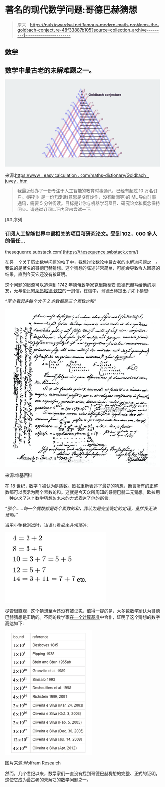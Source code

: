 # 著名的现代数学问题:哥德巴赫猜想

> 原文：<https://pub.towardsai.net/famous-modern-math-problems-the-goldbach-conjecture-48f33887b105?source=collection_archive---------1----------------------->

## [数学](https://towardsai.net/p/category/mathematics)

## 数学中最古老的未解难题之一。

![](img/1afd892a32f09b8d1811dcae08ef3070.png)

来源:[https://www . easy calculation . com/maths-dictionary/Goldbach _ juvey . html](https://www.easycalculation.com/maths-dictionary/goldbach_conjecture.html)

> 我最近创办了一份专注于人工智能的教育时事通讯，已经有超过 10 万名订户。《序列》是一份无废话(意思是没有炒作，没有新闻等)的 ML 导向时事通讯，需要 5 分钟阅读。目标是让你与机器学习项目、研究论文和概念保持同步。请通过订阅以下内容来尝试一下:

[](https://thesequence.substack.com/) [## 序列

### 订阅人工智能世界中最相关的项目和研究论文。受到 102，000 多人的信任…

thesequence.substack.com](https://thesequence.substack.com/) 

在另一个关于历史数学问题的帖子中，我想讨论数论中最古老的未解决问题之一。我说的是著名的哥德巴赫猜想。这个猜想的陈述非常简单，可能会导致令人困惑的结果，直到今天它还没有被证明。

这个问题的起源可以追溯到 1742 年德俄数学家[克里斯蒂安·歌德巴赫](https://en.wikipedia.org/wiki/Christian_Goldbach)写给他的朋友，无与伦比的[莱昂哈德·欧拉](https://en.wikipedia.org/wiki/Leonhard_Euler)的一封信。在信中，哥德巴赫提出了如下猜想:

*“至少看起来每个大于 2 的数都是三个素数之和”*

![](img/84569e4a82ebc9da35cdbc718826c886.png)

来源:维基百科

在 18 世纪，数字 1 被认为是质数。欧拉重新表述了最初的猜想，断言所有的正整数都可以表示为两个素数的和。这就是今天众所周知的哥德巴赫二元猜想。欧拉用一种定义了这个数学猜想的未来的方式表达了他的断言:

*“那个……每一个偶数都是两个素数的和，我认为是完全确定的定理，虽然我无法证明。”*

当用小整数测试时，该语句看起来非常琐碎:

![](img/b6f46fbfeaf513bfeca4bc0c4e913da0.png)

尽管很直观，这个猜想至今还没有被证实。值得一提的是，大多数数学家认为哥德巴赫猜想是正确的。不同的数学家[在一个计算基准](http://sweet.ua.pt/tos/goldbach.html)中合作，证明了这个猜想的数字高达如下:

![](img/a52f789ee7ed1282dfb021b10ab49f1c.png)

图片来源:Wolfram Research

然而，几个世纪以来，数学家们一直没有找到哥德巴赫猜想的完整、正式的证明，这使它成为最古老的未解决的数学问题之一。